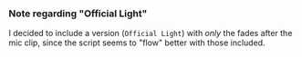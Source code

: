 ### Note regarding "Official Light"
I decided to include a version (`Official Light`) with *only* the fades after the mic clip, since the script seems to "flow" better with those included.
